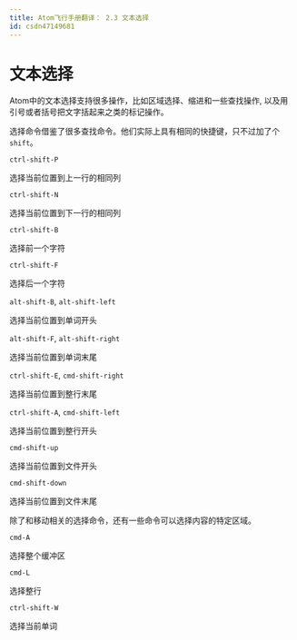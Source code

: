 ```yaml
---
title: Atom飞行手册翻译： 2.3 文本选择
id: csdn47149681
---
```


# 文本选择

Atom中的文本选择支持很多操作，比如区域选择、缩进和一些查找操作, 以及用引号或者括号把文字括起来之类的标记操作。

选择命令借鉴了很多查找命令。他们实际上具有相同的快捷键，只不过加了个`shift`。

`ctrl-shift-P`

选择当前位置到上一行的相同列

`ctrl-shift-N`

选择当前位置到下一行的相同列

`ctrl-shift-B`

选择前一个字符

`ctrl-shift-F`

选择后一个字符

`alt-shift-B`, `alt-shift-left`

选择当前位置到单词开头

`alt-shift-F`, `alt-shift-right`

选择当前位置到单词末尾

`ctrl-shift-E`, `cmd-shift-right`

选择当前位置到整行末尾

`ctrl-shift-A`, `cmd-shift-left`

选择当前位置到整行开头

`cmd-shift-up`

选择当前位置到文件开头

`cmd-shift-down`

选择当前位置到文件末尾

除了和移动相关的选择命令，还有一些命令可以选择内容的特定区域。

`cmd-A`

选择整个缓冲区

`cmd-L`

选择整行

`ctrl-shift-W`

选择当前单词